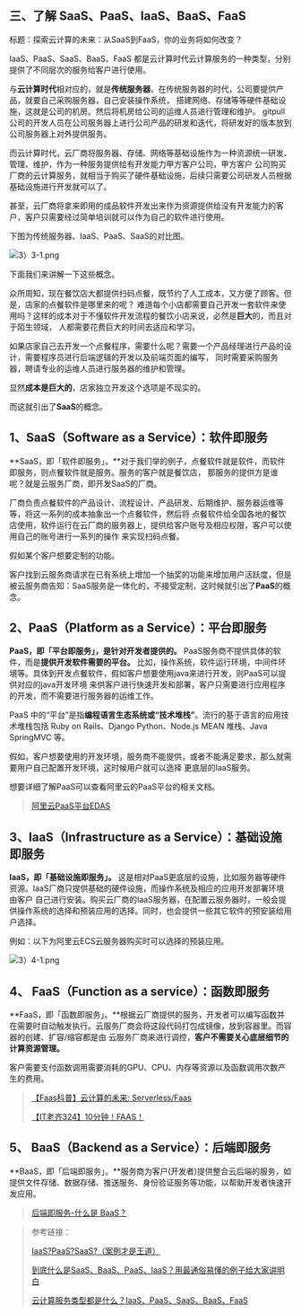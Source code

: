 ## 三、了解 SaaS、PaaS、IaaS、BaaS、FaaS

标题：探索云计算的未来：从SaaS到FaaS，你的业务将如何改变？

IaaS、PaaS、SaaS、BaaS、FaaS 都是云计算时代云计算服务的一种类型，分别提供了不同层次的服务给客户进行使用。

与**云计算时代**相对应的，就是**传统服务器**。在传统服务器的时代，公司要提供产品，就要自己采购服务器，自己安装操作系统，
搭建网络、存储等等硬件基础设施，这就是公司的机房。然后将机房给公司的运维人员进行管理和维护。
gitpull
公司的开发人员在公司服务器上进行公司产品的研发和迭代，将研发好的版本放到公司服务器上对外提供服务。

而云计算时代，云厂商将服务器、存储、网络等基础设施作为一种资源统一研发、管理、维护，作为一种服务提供给有开发能力甲方客户公司，甲方客户
公司购买厂商的云计算服务，就相当于购买了硬件基础设施，后续只需要公司研发人员根据基础设施进行开发就可以了。

甚至，云厂商将拿来即用的成品软件开发出来作为资源提供给没有开发能力的客户，客户只需要经过简单培训就可以作为自己的软件进行使用。

下图为传统服务器、IaaS、PaaS、SaaS的对比图。

![3）3-1.png](picture/3）3-1.png)

下面我们来讲解一下这些概念。

众所周知，现在餐饮店大都提供扫码点餐，既节约了人工成本，又方便了顾客。但是，店家的点餐软件是哪里来的呢？
难道每个小店都需要自己开发一套软件来使用吗？这样的成本对于不懂软件开发流程的餐饮小店来说，必然是**巨大**的，而且对于陌生领域，
人都需要花费巨大的时间去适应和学习。

如果店家自己去开发一个点餐程序，需要什么呢？需要一个产品经理进行产品的设计，需要程序员进行后端逻辑的开发以及前端页面的编写，
同时需要采购服务器，聘请专业的运维人员进行服务器的维护和管理。

显然**成本是巨大的**，店家独立开发这个选项是不现实的。

而这就引出了**SaaS**的概念。

## 1、SaaS（Software as a Service）：软件即服务

**SaaS，即「软件即服务」。**对于我们举的例子，点餐软件就是软件，而软件即服务，则点餐软件就是服务。服务的客户就是餐饮店，
那服务的提供方是谁呢？就是云服务厂商，即开发SaaS的厂商。

厂商负责点餐软件的产品设计、流程设计、产品研发、后期维护、服务器运维等等，将这一系列的成本抽象出一个点餐软件，然后将
点餐软件给全国各地的餐饮店使用，软件运行在云厂商的服务器上，提供给客户账号及相应权限，客户可以使用自己的账号进行一系列的操作
来实现扫码点餐。

假如某个客户想要定制的功能。

客户找到云服务商请求在已有系统上增加一个抽奖的功能来增加用户活跃度，但是被云服务商告知：SaaS服务是一体化的，不接受定制，这时候就引出了**PaaS**的概念。

## 2、PaaS（Platform as a Service）：平台即服务

**PaaS，即「平台即服务」，是针对开发者提供的。** PaaS服务商不提供具体的软件，而是**提供开发软件需要的平台。**
比如，操作系统，软件运行环境，中间件环境等。具体到开发点餐软件，假如客户想要使用java来进行开发，则PaaS可以提供对应的java开发环境
来供客户进行快速开发和部署，客户只需要进行应用程序的开发，而不需要进行服务器的运维工作。

PaaS 中的“平台”是指**编程语言生态系统或“技术堆栈”**。流行的基于语言的应用技术堆栈包括 Ruby on Rails、Django Python、Node.js
MEAN 堆栈、Java SpringMVC 等。

假如，客户想要使用的开发环境，服务商不能提供，或者不能满足要求，那么就需要用户自己配置开发环境，这时候用户就可以选择
更底层的IaaS服务。

想要详细了解PaaS可以查看阿里云的PaaS平台的相关文档。

> [阿里云PaaS平台EDAS](https://help.aliyun.com/zh/edas/product-overview/what-is-edas?spm=a2c4g.11186623.0.0.6e656f73xGEHkC "阿里云PaaS平台EDAS")

## 3、IaaS（Infrastructure as a Service）：基础设施即服务

**IaaS，即「基础设施即服务」。** 这是相对PaaS更底层的设施，比如服务器等硬件资源。IaaS厂商只提供基础的硬件设施，而操作系统及相应的应用开发部署环境由客户
自己进行安装。购买云厂商的IaaS服务器，在配置云服务器时，一般会提供操作系统的选择和预装应用的选择。同时，也会提供一些其它软件的预安装给用户选择。

例如：以下为阿里云ECS云服务器购买时可以选择的预装应用。

![3）4-1.png](picture/3）4-1.png)

## 4、 FaaS（Function as a service）：函数即服务

**FaaS，即「函数即服务」。**根据云厂商提供的服务，开发者可以编写函数并在需要时自动触发执行。云服务厂商会将这段代码打包成镜像，放到容器里。而容器的创建、扩容/缩容都是由
云服务厂商来进行调控，**客户不需要关心底层细节的计算资源管理。**

客户需要支付函数调用需要消耗的GPU、CPU、内存等资源以及函数调用次数产生的费用。


> [【Faas科普】云计算的未来: Serverless/Faas](https://www.bilibili.com/video/BV1z4411X7p3/?spm_id_from=..search-card.all.click&vd_source=603d9e002e0dafb8d5bdd63d12223dcd "【Faas科普】云计算的未来: Serverless/Faas")
>
> [【IT老齐324】10分钟！FAAS！](https://www.bilibili.com/video/BV1tg4y1u7DR/?spm_id_from=..search-card.all.click&vd_source=603d9e002e0dafb8d5bdd63d12223dcd "【IT老齐324】10分钟！FAAS！")
>

## 5、 BaaS（Backend as a Service）：后端即服务

**BaaS，即「后端即服务」。**服务商为客户(开发者)提供整合云后端的服务，如提供文件存储、数据存储、推送服务、身份验证服务等功能，以帮助开发者快速开发应用。

> [后端即服务-什么是 BaaS？](https://blog.back4app.com/zh/%E5%90%8E%E7%AB%AF%E5%8D%B3%E6%9C%8D%E5%8A%A1-%E4%BB%80%E4%B9%88%E6%98%AF-baas/ "后端即服务-什么是 BaaS？")


> 参考链接：
>
> [IaaS?PaaS?SaaS?（案例才是王道）](https://zhuanlan.zhihu.com/p/368238975 "IaaS?PaaS?SaaS?（案例才是王道）")
>
> [到底什么是SaaS、BaaS、PaaS、IaaS？用最通俗易懂的例子给大家讲明白](https://www.bilibili.com/video/BV15N4y1777F/?spm_id_from=..search-card.all.click&vd_source=603d9e002e0dafb8d5bdd63d12223dcd "到底什么是SaaS、BaaS、PaaS、IaaS？用最通俗易懂的例子给大家讲明白")
>
> [云计算服务类型都是什么？IaaS、PaaS、SaaS、BaaS、FaaS ](https://blog.csdn.net/Nicker_/article/details/110876675 "云计算服务类型都是什么？IaaS、PaaS、SaaS、BaaS、FaaS")
>
